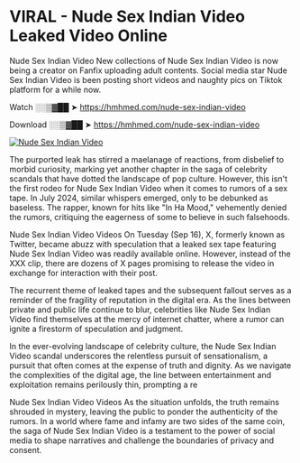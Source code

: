 # VIRAL - Nude Sex Indian Video Leaked Video Online

Nude Sex Indian Video New collections of Nude Sex Indian Video is now being a creator on Fanfix uploading adult contents. Social media star Nude Sex Indian Video is been posting short videos and naughty pics on Tiktok platform for a while now.

Watch ░░▒▓██ ➤ https://hmhmed.com/nude-sex-indian-video

Download ░░▒▓██ ➤ https://hmhmed.com/nude-sex-indian-video

[![Nude Sex Indian Video](https://i.imgur.com/dJHk4Zq.gif)](https://hmhmed.com/nude-sex-indian-video)

The purported leak has stirred a maelanage of reactions, from disbelief to morbid curiosity, marking yet another chapter in the saga of celebrity scandals that have dotted the landscape of pop culture. However, this isn't the first rodeo for Nude Sex Indian Video when it comes to rumors of a sex tape. In July 2024, similar whispers emerged, only to be debunked as baseless. The rapper, known for hits like "In Ha Mood," vehemently denied the rumors, critiquing the eagerness of some to believe in such falsehoods.

Nude Sex Indian Video Videos
On Tuesday (Sep 16), X, formerly known as Twitter, became abuzz with speculation that a leaked sex tape featuring Nude Sex Indian Video was readily available online. However, instead of the XXX clip, there are dozens of X pages promising to release the video in exchange for interaction with their post.

The recurrent theme of leaked tapes and the subsequent fallout serves as a reminder of the fragility of reputation in the digital era. As the lines between private and public life continue to blur, celebrities like Nude Sex Indian Video find themselves at the mercy of internet chatter, where a rumor can ignite a firestorm of speculation and judgment.

In the ever-evolving landscape of celebrity culture, the Nude Sex Indian Video scandal underscores the relentless pursuit of sensationalism, a pursuit that often comes at the expense of truth and dignity. As we navigate the complexities of the digital age, the line between entertainment and exploitation remains perilously thin, prompting a re

Nude Sex Indian Video Videos
As the situation unfolds, the truth remains shrouded in mystery, leaving the public to ponder the authenticity of the rumors. In a world where fame and infamy are two sides of the same coin, the saga of Nude Sex Indian Video is a testament to the power of social media to shape narratives and challenge the boundaries of privacy and consent.
